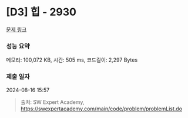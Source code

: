 # [D3] 힙 - 2930 

[문제 링크](https://swexpertacademy.com/main/code/problem/problemDetail.do?contestProbId=AV-Tj7ya3jYDFAXr) 

### 성능 요약

메모리: 100,072 KB, 시간: 505 ms, 코드길이: 2,297 Bytes

### 제출 일자

2024-08-16 15:57



> 출처: SW Expert Academy, https://swexpertacademy.com/main/code/problem/problemList.do